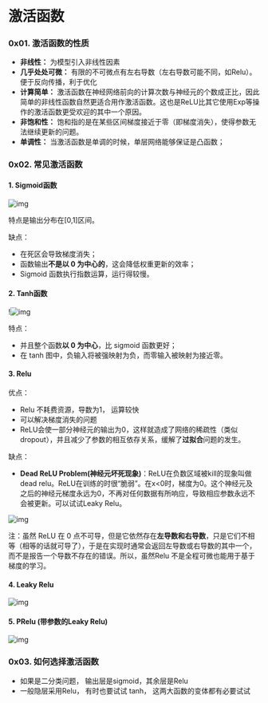 # 激活函数

### 0x01. 激活函数的性质

- **非线性：** 为模型引入非线性因素
- **几乎处处可微：** 有限的不可微点有左右导数（左右导数可能不同，如Relu）。 便于反向传播，利于优化
- **计算简单：** 激活函数在神经网络前向的计算次数与神经元的个数成正比，因此简单的非线性函数自然更适合用作激活函数。这也是ReLU比其它使用Exp等操作的激活函数更受欢迎的其中一个原因。
- **非饱和性：** 饱和指的是在某些区间梯度接近于零（即梯度消失），使得参数无法继续更新的问题。
- **单调性：** 当激活函数是单调的时候，单层网络能够保证是凸函数；



### 0x02. 常见激活函数

#### 1. Sigmoid函数

![img](https://pic2.zhimg.com/80/v2-309f1d5e5b95bd8a2de8c5d1f065297d_1440w.jpg)

特点是输出分布在[0,1]区间。

缺点：

- 在死区会导致梯度消失；
- 函数输出**不是以 0 为中心的**，这会降低权重更新的效率；
- Sigmoid 函数执行指数运算，运行得较慢。

#### 2. Tanh函数

!![img](https://pic3.zhimg.com/80/v2-d04be8777f2eeba6321d90d9d3106d8e_1440w.jpg)

特点：

- 并且整个函数**以 0 为中心**，比 sigmoid 函数更好；
- 在 tanh 图中，负输入将被强映射为负，而零输入被映射为接近零。

#### 3. Relu

优点：

- Relu 不耗费资源，导数为1， 运算较快
- 可以解决梯度消失的问题
- ReLU会使一部分神经元的输出为0，这样就造成了网络的稀疏性（类似dropout），并且减少了参数的相互依存关系，缓解了**过拟合**问题的发生。

缺点：

- **Dead ReLU Problem(神经元坏死现象)**：ReLU在负数区域被kill的现象叫做dead relu。ReLU在训练的时很“脆弱”。在x<0时，梯度为0。这个神经元及之后的神经元梯度永远为0，不再对任何数据有所响应，导致相应参数永远不会被更新。可以试试Leaky Relu。

![img](https://pica.zhimg.com/80/v2-8021b9669dc2e92bc2fba49a159abc55_1440w.png)

注：虽然 ReLU 在 0 点不可导，但是它依然存在**左导数和右导数**，只是它们不相等（相等的话就可导了），于是在实现时通常会返回左导数或右导数的其中一个，而不是报告一个导数不存在的错误。所以，虽然Relu 不是全程可微也能用于基于梯度的学习。

#### 4. Leaky Relu

![img](https://pic2.zhimg.com/80/v2-4d592b88fe164d0ca1fdd42a79f8b4a1_1440w.jpg)

#### 5. PRelu (带参数的Leaky Relu)

![img](https://pic2.zhimg.com/80/v2-b8ef68f79d5bc2a2400c72cab4998265_1440w.jpg)



### 0x03. 如何选择激活函数

- 如果是二分类问题， 输出层是sigmoid，其余层是Relu
- 一般隐层采用Relu， 有时也要试试 tanh， 这两大函数的变体都有必要试试

